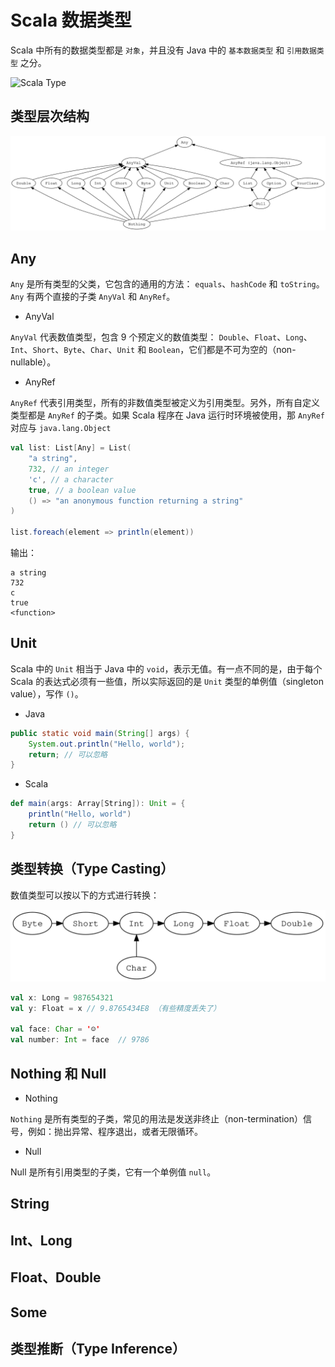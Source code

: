 # Scala 数据类型

Scala 中所有的数据类型都是 `对象`，并且没有 Java 中的 `基本数据类型` 和 `引用数据类型` 之分。

![Scala Type](.images/scala-type.png)

## 类型层次结构

![统一类型](.images/unified-types.svg)

## Any

`Any` 是所有类型的父类，它包含的通用的方法： `equals`、`hashCode` 和 `toString`。`Any` 有两个直接的子类 `AnyVal` 和 `AnyRef`。

* AnyVal

`AnyVal` 代表数值类型，包含 9 个预定义的数值类型： `Double`、`Float`、`Long`、`Int`、`Short`、`Byte`、`Char`、`Unit` 和 `Boolean`，它们都是不可为空的（non-nullable）。

* AnyRef

`AnyRef` 代表引用类型，所有的非数值类型被定义为引用类型。另外，所有自定义类型都是 `AnyRef` 的子类。如果 Scala 程序在 Java 运行时环境被使用，那 `AnyRef` 对应与 `java.lang.Object`

```scala
val list: List[Any] = List(
    "a string",
    732, // an integer
    'c', // a character
    true, // a boolean value
    () => "an anonymous function returning a string"
)

list.foreach(element => println(element))
```

输出：

```plain
a string
732
c
true
<function>
```

## Unit

Scala 中的 `Unit` 相当于 Java 中的 `void`，表示无值。有一点不同的是，由于每个 Scala 的表达式必须有一些值，所以实际返回的是 `Unit` 类型的单例值（singleton value），写作 `()`。

* Java

```java
public static void main(String[] args) {
    System.out.println("Hello, world");
    return; // 可以忽略
}
```

* Scala

```scala
def main(args: Array[String]): Unit = {
    println("Hello, world")
    return () // 可以忽略
}
```

## 类型转换（Type Casting）

数值类型可以按以下的方式进行转换：

![Type Casting](.images/type-casting.svg)

```scala
val x: Long = 987654321
val y: Float = x // 9.8765434E8 （有些精度丢失了）

val face: Char = '☺'
val number: Int = face  // 9786
```

## Nothing 和 Null

* Nothing

`Nothing` 是所有类型的子类，常见的用法是发送非终止（non-termination）信号，例如：抛出异常、程序退出，或者无限循环。

* Null

Null 是所有引用类型的子类，它有一个单例值 `null`。

## String

## Int、Long

## Float、Double

## Some

## 类型推断（Type Inference）